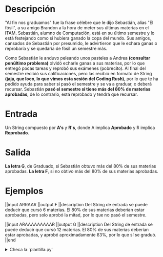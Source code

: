 # Descripción

"Al fin nos graduamos" fue la frase célebre que le dijo Sebastián, alias "El fósil", a su amigo Brandon a la hora de meter sus últimas materias en el ITAM. Sebastián, alumno de Computación, está en su último semestre y lo está festejando como si hubiera ganado la copa del mundo. Sus amigos, cansados de Sebastián por presumido, le advirtieron que le echara ganas
o reprobaría y se quedaría de fósil un semestre más.

Como Sebastián le anduvo peleando unos pasteles a Andrea **(consultar penúltimo problema)** olvidó echarle ganas a sus materias, por lo que entregó pocas tareas y reprobó sus exámenes (pobrecito). Al final del semestre recibió sus calificaciones, pero las recibió en formato de String **(jaja, que loco, lo que vimos esta sesión del Coding Rush)**, por lo que te ha pedido ayuda para saber si pasó el semestre y se va a graduar, o deberá recursar. Sebastián **pasó el semestre si tiene más del 80% de materias aprobadas**, de lo contrario, está reprobado y tendrá que recursar.

# Entrada

Un String compuesto por **A's** y **R's**, donde A implica **Aprobado** y R implica **Reprobado**.

# Salida

**La letra G**, de Graduado, si Sebastián obtuvo más del 80% de sus materias aprobadas.
**La letra F**, si no obtivo más del 80% de sus materias aprobadas.

# Ejemplos

||input
ARRAAR
||output
F
||description
Del String de entrada se puede deducir que cursó 6 materias. El 80% de sus materias deberían estar aprobadas, pero solo aprobó la mitad, por lo que no pasó el semestre.

||input
ARAAAAAAAAAR
||output
G
||description
Del String de entrada se puede deducir que cursó 12 materias. El 80% de sus materias deberían estar aprobadas, y aprobó aproximadamente 83%, por lo que sí se graduó.
||end

<details><summary>Checa la `plantilla.py`</summary>

{{plantilla.py}}

</details>
